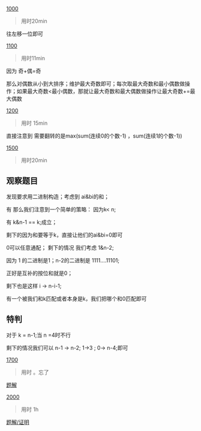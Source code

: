 <!--
 * @Author: Z-Es-0 141395766+Z-Es-0@users.noreply.github.com
 * @Date: 2024-08-18 09:54:45
 * @LastEditors: Z-Es-0 141395766+Z-Es-0@users.noreply.github.com
 * @LastEditTime: 2024-08-22 19:44:55
 * @FilePath: \Algorithm-learning-and-communication\24暑假集训\vp总结\构造题专项训练.md
 * @Description: 这是默认设置,请设置`customMade`, 打开koroFileHeader查看配置 进行设置: https://github.com/OBKoro1/koro1FileHeader/wiki/%E9%85%8D%E7%BD%AE
-->
[1000](https://codeforces.com/contest/1998/problem/B)

> 用时20min

往左移一位即可


[1100](https://codeforces.com/problemset/problem/1993/B)

> 用时11min

因为 奇+偶=奇

那么对偶数从小到大排序；维护最大奇数即可；每次取最大奇数和最小偶数做操作；如果最大奇数<最小偶数，那就让最大奇数和最大偶数做操作让最大奇数+=最大偶数

[1200](https://codeforces.com/problemset/problem/1437/B)

> 用时 15min

直接注意到 需要翻转的是max(sum(连续0的个数-1) ，sum(连续1的个数-1))



[1500](https://codeforces.com/problemset/problem/1630/A)

> 用时20min

## 观察题目

发现要求用二进制构造；考虑到 ai&bi的和；

有 那么我们注意到一个简单的策略： 因为k< n;

有 k&n-1 == k;成立；

剩下的因为和要等于k，直接让他们的ai&bi=0即可

0可以任意通配； 剩下的情况 我们考虑 1&n-2;

因为 1 的二进制是1；n-2的二进制是 1111....11101;

正好是互补的按位和就是0；

剩下也是这样 i -> n-i-1;

有一个被我们和k匹配或者本身是k，我们把哪个和0匹配即可

## 特判

对于 k = n-1;当 n =4时不行

剩下的情况我们可以 n-1 -> n-2; 1->3 ; 0-> n-4;即可



[1700](https://codeforces.com/group/uWPOOE24k2/contest/1118/problem/C)

> 用时 。忘了

[题解](https://github.com/Z-Es-0/Basic-Algorithm-Notes/blob/main/24%E6%9A%91%E5%81%87%E9%9B%86%E8%AE%AD/%E6%9A%91%E5%81%87/8-19.md)


[2000](https://codeforces.com/contest/1366/problem/D)

> 用时 1h

[题解/证明]()